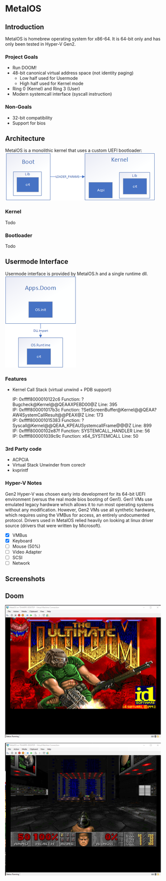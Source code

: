 # MetalOS

## Introduction
MetalOS is homebrew operating system for x86-64. It is 64-bit only and has only been tested in Hyper-V Gen2.

### Project Goals
* Run DOOM!
* 48-bit canonical virtual address space (not identity paging)
  * Low half used for Usermode
  * High half used for Kernel mode
* Ring 0 (Kernel) and Ring 3 (User)
* Modern systemcall interface (syscall instruction)

### Non-Goals
* 32-bit compatibility
* Support for bios

## Architecture
MetalOS is a monolithic kernel that uses a custom UEFI bootloader:
![Architecture](_Documents/Architecture.png)

### Kernel
Todo

### Bootloader
Todo

## Usermode Interface
Usermode interface is provided by MetalOS.h and a single runtime dll.
![DoomArchitecture](_Documents/DoomArchitecture.png)

### Features
* Kernel Call Stack (virtual unwind + PDB support)

    IP: 0xffff8000010122c6 Function: ?Bugcheck@Kernel@@QEAAXPEBD00@Z Line: 395  
    IP: 0xffff800001017b3c Function: ?SetScreenBuffer@Kernel@@QEAA?AW4SystemCallResult@@PEAX@Z Line: 173  
    IP: 0xffff800001015383 Function: ?Syscall@Kernel@@QEAA_KPEAUSystemcallFrame@@@Z Line: 899  
    IP: 0xffff80000102e87f Function: SYSTEMCALL_HANDLER Line: 56  
    IP: 0xffff800001039c9c Function: x64_SYSTEMCALL Line: 50  

### 3rd Party code
* ACPCIA
* Virtual Stack Unwinder from coreclr
* kvprintf

### Hyper-V Notes
Gen2 Hyper-V was chosen early into development for its 64-bit UEFI environment (versus the real mode bios booting of Gen1). Gen1 VMs use emulated legacy hardware which allows it to run most operating systems without any modification. However, Gen2 VMs use all synthetic hardware, which requires using the VMBus for access, an entirely undocumented protocol. Drivers used in MetalOS relied heavily on looking at linux driver source (drivers that were written by Microsoft).

- [x] VMBus
- [x] Keyboard
- [ ] Mouse (50%)
- [ ] Video Adapter
- [ ] SCSI
- [ ] Network

## Screenshots

## Doom
![Doom](_Screenshots/Doom2.png)

![Doom](_Screenshots/Doom3.png)